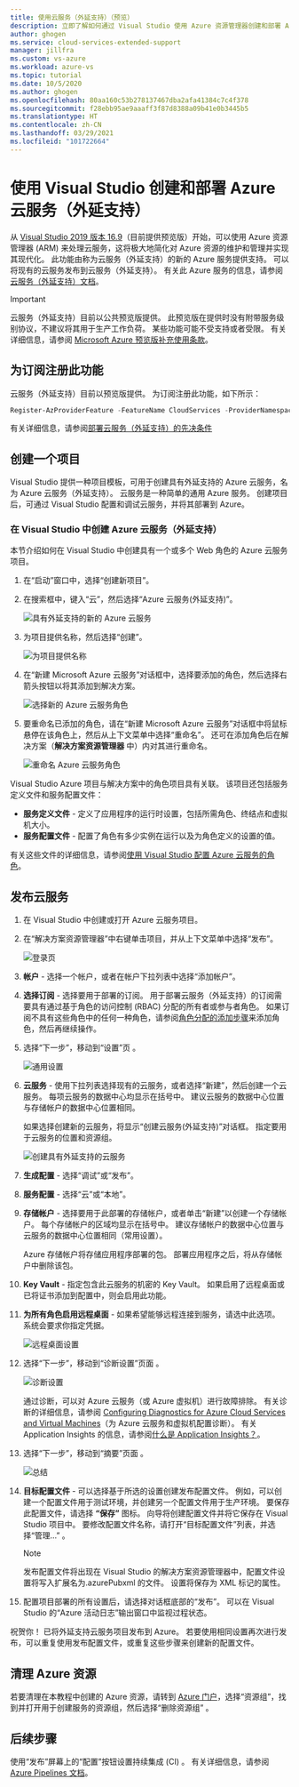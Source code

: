 ```yaml
---
title: 使用云服务（外延支持）（预览）
description: 立即了解如何通过 Visual Studio 使用 Azure 资源管理器创建和部署 Azure 云服务
author: ghogen
ms.service: cloud-services-extended-support
manager: jillfra
ms.custom: vs-azure
ms.workload: azure-vs
ms.topic: tutorial
ms.date: 10/5/2020
ms.author: ghogen
ms.openlocfilehash: 80aa160c53b278137467dba2afa41384c7c4f378
ms.sourcegitcommit: f28ebb95ae9aaaff3f87d8388a09b41e0b3445b5
ms.translationtype: HT
ms.contentlocale: zh-CN
ms.lasthandoff: 03/29/2021
ms.locfileid: "101722664"
---
```

# <a name="create-and-deploy-a-azure-cloud-service-extended-support-using-visual-studio"></a>使用 Visual Studio 创建和部署 Azure 云服务（外延支持）

从 [Visual Studio 2019 版本 16.9](https://visualstudio.microsoft.com/vs/preview/)（目前提供预览版）开始，可以使用 Azure 资源管理器 (ARM) 来处理云服务，这将极大地简化对 Azure 资源的维护和管理并实现其现代化。 此功能由称为云服务（外延支持）的新的 Azure 服务提供支持。 可以将现有的云服务发布到云服务（外延支持）。 有关此 Azure 服务的信息，请参阅[云服务（外延支持）文档](overview.md)。

> [!IMPORTANT]
> 云服务（外延支持）目前以公共预览版提供。
> 此预览版在提供时没有附带服务级别协议，不建议将其用于生产工作负荷。 某些功能可能不受支持或者受限。 有关详细信息，请参阅 [Microsoft Azure 预览版补充使用条款](https://azure.microsoft.com/support/legal/preview-supplemental-terms/)。

## <a name="register-the-feature-for-your-subscription"></a>为订阅注册此功能
云服务（外延支持）目前以预览版提供。 为订阅注册此功能，如下所示：

```powershell
Register-AzProviderFeature -FeatureName CloudServices -ProviderNamespace Microsoft.Compute
```
有关详细信息，请参阅[部署云服务（外延支持）的先决条件](deploy-prerequisite.md)

## <a name="create-a-project"></a>创建一个项目

Visual Studio 提供一种项目模板，可用于创建具有外延支持的 Azure 云服务，名为 Azure 云服务（外延支持）。 云服务是一种简单的通用 Azure 服务。 创建项目后，可通过 Visual Studio 配置和调试云服务，并将其部署到 Azure。

### <a name="to-create-an-azure-cloud-service-extended-support-project-in-visual-studio"></a>在 Visual Studio 中创建 Azure 云服务（外延支持）

本节介绍如何在 Visual Studio 中创建具有一个或多个 Web 角色的 Azure 云服务项目。

1. 在“启动”窗口中，选择“创建新项目”。

1. 在搜索框中，键入“云”，然后选择“Azure 云服务(外延支持)”。

   ![具有外延支持的新的 Azure 云服务](./media/choose-project-template.png)

1. 为项目提供名称，然后选择“创建”。

   ![为项目提供名称](./media/configure-new-project.png)

1. 在“新建 Microsoft Azure 云服务”对话框中，选择要添加的角色，然后选择右箭头按钮以将其添加到解决方案。

    ![选择新的 Azure 云服务角色](./media/choose-roles.png)

1. 要重命名已添加的角色，请在“新建 Microsoft Azure 云服务”对话框中将鼠标悬停在该角色上，然后从上下文菜单中选择“重命名”。 还可在添加角色后在解决方案（**解决方案资源管理器** 中）内对其进行重命名。

    ![重命名 Azure 云服务角色](./media/new-cloud-service-rename.png)

Visual Studio Azure 项目与解决方案中的角色项目具有关联。 该项目还包括服务定义文件和服务配置文件：

- **服务定义文件** - 定义了应用程序的运行时设置，包括所需角色、终结点和虚拟机大小。
- **服务配置文件** - 配置了角色有多少实例在运行以及为角色定义的设置的值。

有关这些文件的详细信息，请参阅[使用 Visual Studio 配置 Azure 云服务的角色](/visualstudio/azure/vs-azure-tools-configure-roles-for-cloud-service)。

## <a name="publish-a-cloud-service"></a>发布云服务

1. 在 Visual Studio 中创建或打开 Azure 云服务项目。

1. 在“解决方案资源管理器”中右键单击项目，并从上下文菜单中选择“发布”。

   ![登录页](./media/publish-step-1.png)

1. **帐户** - 选择一个帐户，或者在帐户下拉列表中选择“添加帐户”。

1. **选择订阅** - 选择要用于部署的订阅。 用于部署云服务（外延支持）的订阅需要具有通过基于角色的访问控制 (RBAC) 分配的所有者或参与者角色。 如果订阅不具有这些角色中的任何一种角色，请参阅[角色分配的添加步骤](../role-based-access-control/role-assignments-steps.md)来添加角色，然后再继续操作。

1. 选择“下一步”，移动到“设置”页 。

   ![通用设置](./media/publish-settings.png)

1. **云服务** - 使用下拉列表选择现有的云服务，或者选择“新建”，然后创建一个云服务。 每项云服务的数据中心均显示在括号中。 建议云服务的数据中心位置与存储帐户的数据中心位置相同。

   如果选择创建新的云服务，将显示“创建云服务(外延支持)”对话框。 指定要用于云服务的位置和资源组。

   ![创建具有外延支持的云服务](./media/extended-support-dialog.png)

1. **生成配置** - 选择“调试”或“发布”。

1. **服务配置** - 选择“云”或“本地”。

1. **存储帐户** - 选择要用于此部署的存储帐户，或者单击“新建”以创建一个存储帐户。 每个存储帐户的区域均显示在括号中。 建议存储帐户的数据中心位置与云服务的数据中心位置相同（常用设置）。

   Azure 存储帐户将存储应用程序部署的包。 部署应用程序之后，将从存储帐户中删除该包。

1. **Key Vault** - 指定包含此云服务的机密的 Key Vault。 如果启用了远程桌面或已将证书添加到配置中，则会启用此功能。

1. **为所有角色启用远程桌面** - 如果希望能够远程连接到服务，请选中此选项。 系统会要求你指定凭据。

   ![远程桌面设置](./media/remote-desktop-configuration.png)

1. 选择“下一步”，移动到“诊断设置”页面 。

   ![诊断设置](./media/diagnostics-settings.png)

   通过诊断，可以对 Azure 云服务（或 Azure 虚拟机）进行故障排除。 有关诊断的详细信息，请参阅 [Configuring Diagnostics for Azure Cloud Services and Virtual Machines](/visualstudio/azure/vs-azure-tools-diagnostics-for-cloud-services-and-virtual-machines)（为 Azure 云服务和虚拟机配置诊断）。 有关 Application Insights 的信息，请参阅[什么是 Application Insights？](../azure-monitor/app/app-insights-overview.md)。

1. 选择“下一步”，移动到“摘要”页面 。

   ![总结](./media/publish-summary.png)

1. **目标配置文件** - 可以选择基于所选的设置创建发布配置文件。 例如，可以创建一个配置文件用于测试环境，并创建另一个配置文件用于生产环境。 要保存此配置文件，请选择 **“保存”** 图标。 向导将创建配置文件并将它保存在 Visual Studio 项目中。 要修改配置文件名称，请打开“目标配置文件”列表，并选择“管理…” 。

   > [!Note]
   > 发布配置文件将出现在 Visual Studio 的解决方案资源管理器中，配置文件设置将写入扩展名为.azurePubxml 的文件。 设置将保存为 XML 标记的属性。

1. 配置项目部署的所有设置后，请选择对话框底部的“发布”。 可以在 Visual Studio 的“Azure 活动日志”输出窗口中监视过程状态。

祝贺你！ 已将外延支持云服务项目发布到 Azure。 若要使用相同设置再次进行发布，可以重复使用发布配置文件，或重复这些步骤来创建新的配置文件。

## <a name="clean-up-azure-resources"></a>清理 Azure 资源

若要清理在本教程中创建的 Azure 资源，请转到 [Azure 门户](https://portal.azure.com)，选择“资源组”，找到并打开用于创建服务的资源组，然后选择“删除资源组” 。

## <a name="next-steps"></a>后续步骤

使用“发布”屏幕上的“配置”按钮设置持续集成 (CI) 。 有关详细信息，请参阅 [Azure Pipelines 文档](/azure/devops/pipelines)。